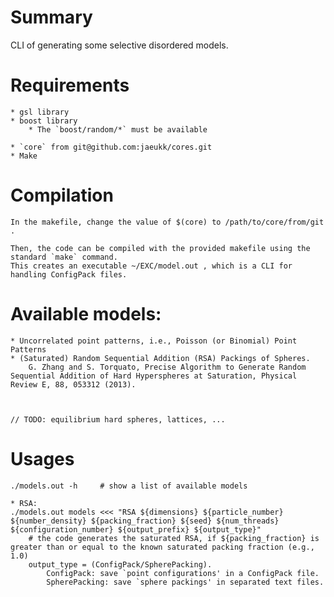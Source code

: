 # Summary 
CLI of generating some selective disordered models.

# Requirements
	* gsl library
	* boost library
		* The `boost/random/*` must be available
		
	* `core` from git@github.com:jaeukk/cores.git    
	* Make

# Compilation
	In the makefile, change the value of $(core) to /path/to/core/from/git .
	
	Then, the code can be compiled with the provided makefile using the standard `make` command.
	This creates an executable ~/EXC/model.out , which is a CLI for handling ConfigPack files.

# Available models:
	* Uncorrelated point patterns, i.e., Poisson (or Binomial) Point Patterns
	* (Saturated) Random Sequential Addition (RSA) Packings of Spheres.
		G. Zhang and S. Torquato, Precise Algorithm to Generate Random Sequential Addition of Hard Hyperspheres at Saturation, Physical Review E, 88, 053312 (2013).
	
	
	
	// TODO: equilibrium hard spheres, lattices, ...

# Usages
	./models.out -h 	# show a list of available models

	* RSA:
	./models.out models	<<< "RSA ${dimensions} ${particle_number} ${number_density} ${packing_fraction} ${seed} ${num_threads} ${configuration_number} ${output_prefix} ${output_type}"
		# the code generates the saturated RSA, if ${packing_fraction} is greater than or equal to the known saturated packing fraction (e.g., 1.0)
		output_type = (ConfigPack/SpherePacking). 
			ConfigPack: save `point configurations' in a ConfigPack file.
			SpherePacking: save `sphere packings' in separated text files.
		
